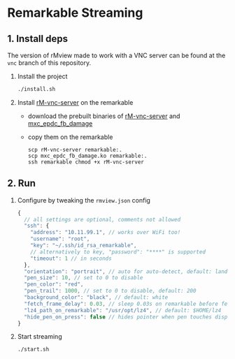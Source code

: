 # Remarkable Streaming

## 1. Install deps

The version of rMview made to work with a VNC server can be found at the `vnc` branch of this repository.

1.  Install the project

    ```bash
    ./install.sh
    ```

2.  Install [rM-vnc-server](https://github.com/peter-sa/rM-vnc-server) on the remarkable

    - download the prebuilt binaries of [rM-vnc-server](https://github.com/peter-sa/rM-vnc-server/releases/download/v0.0.1/rM-vnc-server) and [mxc_epdc_fb_damage](https://github.com/peter-sa/mxc_epdc_fb_damage/releases/download/v0.0.1/mxc_epdc_fb_damage.ko)
    - copy them on the remarkable

          scp rM-vnc-server remarkable:.
          scp mxc_epdc_fb_damage.ko remarkable:.
          ssh remarkable chmod +x rM-vnc-server

## 2. Run

1. Configure by tweaking the `rmview.json` config

   ```js
   {
     // all settings are optional, comments not allowed
     "ssh": {
       "address": "10.11.99.1", // works over WiFi too!
       "username": "root",
       "key": "~/.ssh/id_rsa_remarkable",
       // alternatively to key, "password": "****" is supported
       "timeout": 1 // in seconds
     },
     "orientation": "portrait", // auto for auto-detect, default: landscape
     "pen_size": 10, // set to 0 to disable
     "pen_color": "red",
     "pen_trail": 1000, // set to 0 to disable, default: 200
     "background_color": "black", // default: white
     "fetch_frame_delay": 0.03, // sleep 0.03s on remarkable before fetching new frame (default is no delay)
     "lz4_path_on_remarkable": "/usr/opt/lz4", // default: $HOME/lz4
     "hide_pen_on_press": false // hides pointer when pen touches display, default: true
   }
   ```

2. Start streaming

   ```bash
   ./start.sh
   ```
